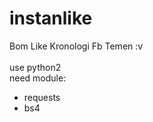 # instanlike
Bom Like Kronologi Fb Temen :v<br><br>
use python2<br>
need module:<br>
- requests<br>
- bs4<br>

